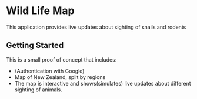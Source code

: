 # Wild Life Map

This application provides live updates about sighting of snails and rodents

## Getting Started

This is a small proof of concept that includes:
- (Authentication with Google)
- Map of New Zealand, split by regions
- The map is interactive and shows(simulates) live updates about different sighting of animals.
